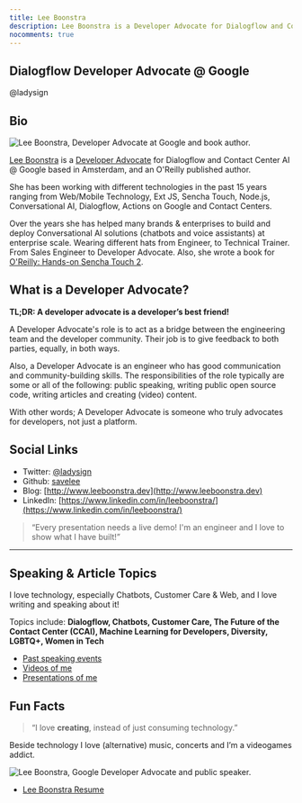 ```yaml
---
title: Lee Boonstra
description: Lee Boonstra is a Developer Advocate for Dialogflow and Contact Center AI @ Google based in Amsterdam and an O'Reilly book author. @ladysign
nocomments: true
---
```


## Dialogflow Developer Advocate @ Google
@ladysign

## Bio

<img src="/images/profile.jpg" class="border img-fluid float-left" alt="Lee Boonstra, Developer Advocate at Google and book author." loading="lazy" />

[Lee Boonstra](https://plus.google.com/117712452932146916020) is a <a href="#da" title="What is a Developer Advocate, Lee Boonstra?">Developer Advocate</a> for Dialogflow and Contact Center AI @ Google based in Amsterdam, and an O'Reilly published author.

She has been working with different technologies in the past 15 years ranging from Web/Mobile Technology, Ext JS,  Sencha Touch, Node.js, Conversational AI, Dialogflow, Actions on Google and Contact Centers. 

Over the years she has helped many brands & enterprises to build and deploy Conversational AI solutions (chatbots and voice assistants) at enterprise scale. Wearing different hats from Engineer, to Technical Trainer. From Sales Engineer to Developer Advocate. Also, she wrote a book for [O'Reilly: Hands-on Sencha Touch 2](http://shop.oreilly.com/product/0636920030058.do).

<a name="da"></a>
## What is a Developer Advocate?

**TL;DR: A developer advocate is a developer’s best friend!**

A Developer Advocate's role is to act as a bridge between the engineering team and the developer community. Their job is to give feedback to both parties, equally, in both ways. 

Also, a Developer Advocate is an engineer who has good communication and community-building skills.  The responsibilities of the role typically are some or all of the following: public speaking, writing public open source code, writing articles and creating (video) content.

With other words; A Developer Advocate is someone who truly advocates for developers, not just a platform.


## Social Links

* Twitter: [@ladysign](https://twitter.com/ladysign)
* Github: [savelee](https://github.com/savelee/)
* Blog: [http://www.leeboonstra.dev](http://www.leeboonstra.dev)
* LinkedIn: [https://www.linkedin.com/in/leeboonstra/](https://www.linkedin.com/in/leeboonstra/)

>“Every presentation needs a live demo! I'm an engineer and I love to show what I have built!”

<hr>

## Speaking & Article Topics

I love technology, especially Chatbots, Customer Care & Web, and I love writing and speaking about it!

Topics include: **Dialogflow, Chatbots, Customer Care, The Future of the Contact Center (CCAI), Machine Learning for Developers, Diversity, LGBTQ+, Women in Tech**

* [Past speaking events](https://www.leeboonstra.com/speaker)
* [Videos of me](https://www.leeboonstra.com/categories/Videos/)
* [Presentations of me](https://speakerdeck.com/savelee/)
  

## Fun Facts

> “I love <strong>creating</strong>, instead of just consuming technology.”

Beside technology I love (alternative) music, concerts and I’m a videogames addict.

<img src="/images/aboutme1.jpg" class="img-fluid border" alt="Lee Boonstra, Google Developer Advocate and public speaker." loading="lazy">

* [Lee Boonstra Resume](/images/lee.boonstra-resume.pdf)